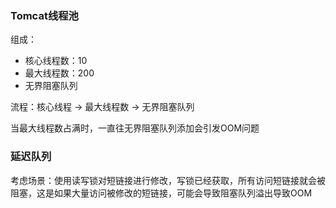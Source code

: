 ### Tomcat线程池

组成：
- 核心线程数：10
- 最大线程数：200
- 无界阻塞队列

流程：核心线程 -> 最大线程数 -> 无界阻塞队列 

当最大线程数占满时，一直往无界阻塞队列添加会引发OOM问题


### 延迟队列

考虑场景：使用读写锁对短链接进行修改，写锁已经获取，所有访问短链接就会被阻塞，这是如果大量访问被修改的短链接，可能会导致阻塞队列溢出导致OOM